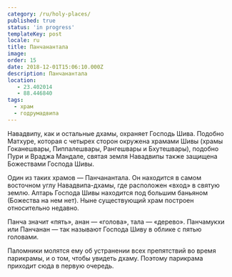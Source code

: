 ```yaml
---
category: /ru/holy-places/
published: true
status: 'in progress'
templateKey: post
locale: ru
title: Панчанантала
image:
order: 15
date: 2018-12-01T15:06:10.000Z
description: Панчанантала
location:
   - 23.402014
   - 88.446840
tags:
  - храм
  - годрумадвипа
---
```

Навадвипу, как и остальные дхамы, охраняет Господь Шива. Подобно Матхуре, которая с четырех сторон окружена храмами Шивы (храмы Гоканешвары, Пиппалешвары, Рангешвары и Бхутешвары), подобно Пури и Враджа Мандале, святая земля Навадвипы также защищена Божествами Господа Шивы.

Один из таких храмов — Панчанантала. Он находится в самом восточном углу Навадвипа-дхамы, где расположен «вход» в святую землю. Алтарь Господа Шивы находится под большим баньяном (Божества на нем нет). Ныне существующий храм построен относительно недавно.

Панча значит «пять», анан — «голова», тала — «дерево». Панчамукхи или Панчанан — так называют Господа Шиву в облике с пятью головами.

Паломники молятся ему об устранении всех препятствий во время парикрамы, и о том, чтобы увидеть дхаму. Поэтому парикрама приходит сюда в первую очередь.

<tbd locale="ru" url="mailto:haribol@mayapur.live"></tbd>
